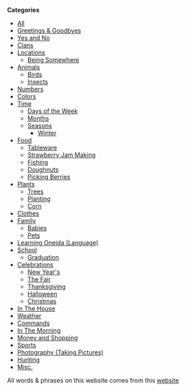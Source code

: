 <!---A CSV and markdown Oneida (Canada) wordlist from using the All Category on this webpage https://oneidalanguage.ca/learn-our-language/oneidalanguage-words-phrases/ 

CSV is just all of the wordlist, while markdown has all and categories

main.py is the python program I used to generate the csv file. Change the file variable in the file to change the output file name and change the URL for the page/category for it to scrape

The audio folder is full of mp3 recordings of the Oneida words and phrases/side in the csv and markdown wordlist. To find the recording of a Oneida word/phrase, just look for a file with the same ID as the Oneida word/phrase

# To Do
- Add the olcc quizlet decks
--->
**Categories**
- [All](markdown/all.md)
- [Greetings & Goodbyes](markdown/greetings.md)
- [Yes and No](markdown/yes-and-no.md)
- [Clans](markdown/clans.md)
- [Locations](markdown/locations.md)
  - [Being Somewhere](markdown/locations.md#being-somewhere)
- [Animals](markdown/animals.md)
  - [Birds](markdown/animals.md#birds)
  - [Insects](markdown/animals.md#insects)
- [Numbers](markdown/numbers.md)
- [Colors](markdown/colors.md)
- [Time](markdown/time.md)
  - [Days of the Week](markdown/time.md#days-of-the-week)
  - [Months](markdown/time.md#months)
  - [Seasons](markdown/time.md#seasons)
    - [Winter](markdown/time.md#winter)
- [Food](markdown/food.md)
  - [Tableware](markdown/food.md#tableware)
  - [Strawberry Jam Making](markdown/food.md#strawberry-jam-making)
  - [Fishing](markdown/food.md#fishing)
  - [Doughnuts](markdown/food.md#doughnuts)
  - [Picking Berries](markdown/food.md#picking-berries)
- [Plants](markdown/plants.md)
  - [Trees](markdown/plants.md#trees)
  - [Planting](markdown/plants.md#planting)
  - [Corn](markdown/plants.md#corn)
- [Clothes](markdown/clothes.md)
- [Family](markdown/family.md)
  - [Babies](markdown/family.md#babies)
  - [Pets](markdown/family.md#pets)
- [Learning Oneida (Language)](markdown/learning-oneida.md)
- [School](markdown/school.md)
  - [Graduation](markdown/school.md#graduation)
- [Celebrations](markdown/celebrations.md)
  - [New Year's](markdown/celebrations.md#new-years)
  - [The Fair](markdown/celebrations.md#the-fair)
  - [Thanksgiving](markdown/celebrations.md#thanksgiving)
  - [Halloween](markdown/celebrations.md#halloween)
  - [Christmas](markdown/celebrations.md#christmas)
- [In The House](markdown/in-the-house.md)
- [Weather](markdown/weather.md)
- [Commands](markdown/commands.md)
- [In The Morning](markdown/in-the-morning.md)
- [Money and Shopping](markdown/money.md)
- [Sports](markdown/sports.md)
- [Photography (Taking Pictures)](markdown/photography.md)
- [Hunting](markdown/hunting.md)
- [Misc.](markdown/misc.md)

All words & phrases on this website comes from this [website](https://oneidalanguage.ca/learn-our-language/oneidalanguage-words-phrases/)
